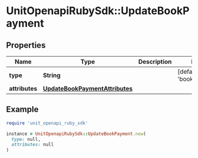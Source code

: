 # UnitOpenapiRubySdk::UpdateBookPayment

## Properties

| Name | Type | Description | Notes |
| ---- | ---- | ----------- | ----- |
| **type** | **String** |  | [default to &#39;bookPayment&#39;] |
| **attributes** | [**UpdateBookPaymentAttributes**](UpdateBookPaymentAttributes.md) |  |  |

## Example

```ruby
require 'unit_openapi_ruby_sdk'

instance = UnitOpenapiRubySdk::UpdateBookPayment.new(
  type: null,
  attributes: null
)
```

